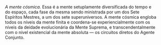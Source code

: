 ﻿<em>A mente cósmica.</em> Essa é a mente setuplamente diversificada do tempo e do espaço, cada fase da mesma sendo ministrada por um dos Sete Espíritos Mestres, a um dos sete superuniversos. A mente cósmica engloba todos os níveis da mente finita e coordena-se experiencialmente com os níveis da deidade evolucionária da Mente Suprema, e transcendentalmente com o nível existencial da mente absoluta — os circuitos diretos do Agente Conjunto.